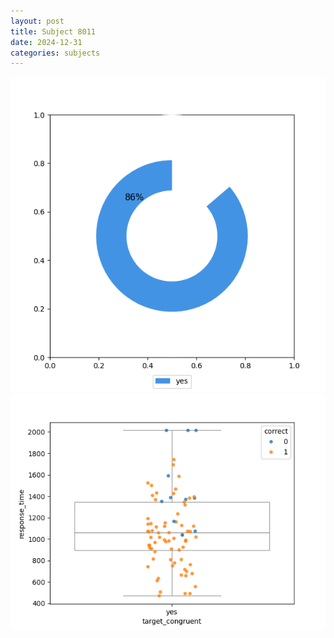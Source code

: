 ```yaml
---
layout: post
title: Subject 8011
date: 2024-12-31
categories: subjects
---
```


![](data/8011/run-20/8011_accuracy_target_congruence.png)
![](data/8011/run-20/8011_rt_congruence.png)
